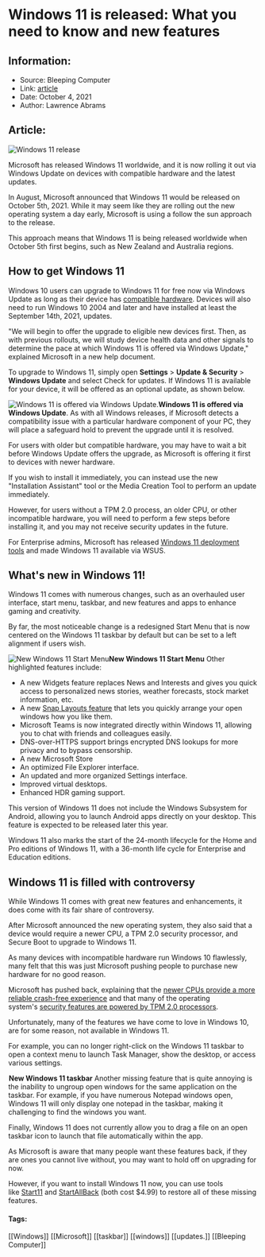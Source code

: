 # Windows 11 is released: What you need to know and new features
### 

## Information:
+ Source: Bleeping Computer
+ Link: [article](https://www.bleepingcomputer.com/news/microsoft/windows-11-is-released-what-you-need-to-know-and-new-features/)
+ Date: October 4, 2021
+ Author: Lawrence Abrams


## Article:
![Windows 11 release](https://www.bleepstatic.com/content/hl-images/2021/10/04/windows-11-release-header.jpg)


Microsoft has released Windows 11 worldwide, and it is now rolling it out via Windows Update on devices with compatible hardware and the latest updates.


In August, Microsoft announced that Windows 11 would be released on October 5th, 2021. While it may seem like they are rolling out the new operating system a day early, Microsoft is using a follow the sun approach to the release.


This approach means that Windows 11 is being released worldwide when October 5th first begins, such as New Zealand and Australia regions.


How to get Windows 11
---------------------


Windows 10 users can upgrade to Windows 11 for free now via Windows Update as long as their device has [compatible hardware](https://www.bleepingcomputer.com/news/microsoft/microsoft-publishes-the-windows-11-system-requirements/). Devices will also need to run Windows 10 2004 and later and have installed at least the September 14th, 2021, updates.


"We will begin to offer the upgrade to eligible new devices first. Then, as with previous rollouts, we will study device health data and other signals to determine the pace at which Windows 11 is offered via Windows Update," explained Microsoft in a new help document.


To upgrade to Windows 11, simply open **Settings** > **Update & Security** > **Windows Update** and select Check for updates. If Windows 11 is available for your device, it will be offered as an optional update, as shown below.



![Windows 11 is offered via Windows Update.](https://www.bleepstatic.com/images/news/Microsoft/windows-11/released/released-via-windows-update.jpg)**Windows 11 is offered via Windows Update**.
As with all Windows releases, if Microsoft detects a compatibility issue with a particular hardware component of your PC, they will place a safeguard hold to prevent the upgrade until it is resolved.


For users with older but compatible hardware, you may have to wait a bit before Windows Update offers the upgrade, as Microsoft is offering it first to devices with newer hardware.


If you wish to install it immediately, you can instead use the new "Installation Assistant" tool or the Media Creation Tool to perform an update immediately.


However, for users without a TPM 2.0 process, an older CPU, or other incompatible hardware, you will need to perform a few steps before installing it, and you may not receive security updates in the future.


For Enterprise admins, Microsoft has released [Windows 11 deployment tools](https://aka.ms/Windows11/DeploymentTools) and made Windows 11 available via WSUS.


What's new in Windows 11!
-------------------------


Windows 11 comes with numerous changes, such as an overhauled user interface, start menu, taskbar, and new features and apps to enhance gaming and creativity.


By far, the most noticeable change is a redesigned Start Menu that is now centered on the Windows 11 taskbar by default but can be set to a left alignment if users wish.



![New Windows 11 Start Menu](https://www.bleepstatic.com/images/news/u/1097497/Windows-10/Start-Menu-centered.jpg)**New Windows 11 Start Menu**
Other highlighted features include:


* A new Widgets feature replaces News and Interests and gives you quick access to personalized news stories, weather forecasts, stock market information, etc.
* A new [Snap Layouts feature](https://www.bleepingcomputer.com/news/microsoft/windows-11-introduces-a-revamped-windows-snapping-feature/) that lets you quickly arrange your open windows how you like them.
* Microsoft Teams is now integrated directly within Windows 11, allowing you to chat with friends and colleagues easily.
* DNS-over-HTTPS support brings encrypted DNS lookups for more privacy and to bypass censorship.
* A new Microsoft Store
* An optimized File Explorer interface.
* An updated and more organized Settings interface.
* Improved virtual desktops.
* Enhanced HDR gaming support.


This version of Windows 11 does not include the Windows Subsystem for Android, allowing you to launch Android apps directly on your desktop. This feature is expected to be released later this year.


Windows 11 also marks the start of the 24-month lifecycle for the Home and Pro editions of Windows 11, with a 36-month life cycle for Enterprise and Education editions.


Windows 11 is filled with controversy
-------------------------------------


While Windows 11 comes with great new features and enhancements, it does come with its fair share of controversy.


After Microsoft announced the new operating system, they also said that a device would require a newer CPU, a TPM 2.0 security processor, and Secure Boot to upgrade to Windows 11.


As many devices with incompatible hardware run Windows 10 flawlessly, many felt that this was just Microsoft pushing people to purchase new hardware for no good reason.


Microsoft has pushed back, explaining that the [newer CPUs provide a more reliable crash-free experience](https://www.bleepingcomputer.com/news/microsoft/windows-11-to-only-support-one-intel-7th-gen-cpu-no-amd-zen-1-cpus/) and that many of the operating system's [security features are powered by TPM 2.0 processors](https://www.bleepingcomputer.com/news/microsoft/windows-11-wont-work-without-a-tpm-what-you-need-to-know/).


Unfortunately, many of the features we have come to love in Windows 10, are for some reason, not available in Windows 11.


For example, you can no longer right-click on the Windows 11 taskbar to open a context menu to launch Task Manager, show the desktop, or access various settings. 



![New Windows 11 taskbar](data:image/gif;base64,R0lGODlhAQABAAAAACH5BAEKAAEALAAAAAABAAEAAAICTAEAOw==)**New Windows 11 taskbar**
Another missing feature that is quite annoying is the inability to ungroup open windows for the same application on the taskbar. For example, if you have numerous Notepad windows open, Windows 11 will only display one notepad in the taskbar, making it challenging to find the windows you want.


Finally, Windows 11 does not currently allow you to drag a file on an open taskbar icon to launch that file automatically within the app.


As Microsoft is aware that many people want these features back, if they are ones you cannot live without, you may want to hold off on upgrading for now.


However, if you want to install Windows 11 now, you can use tools like [Start11](https://www.stardock.com/products/start11/) and [StartAllBack](https://startallback.com/) (both cost $4.99) to restore all of these missing features.




#### Tags:
[[Windows]] [[Microsoft]] [[taskbar]] [[windows]] [[updates.]] [[Bleeping Computer]]

